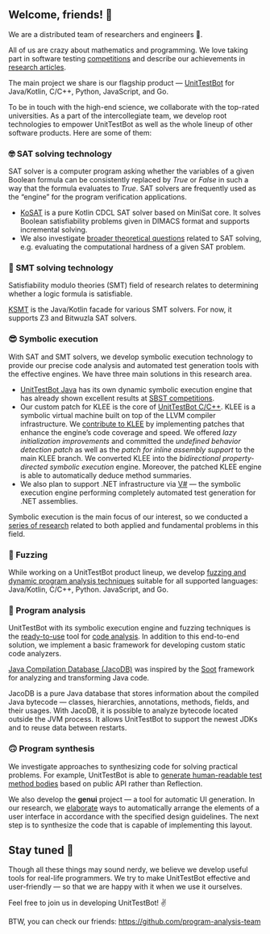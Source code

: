 ## Welcome, friends! 👋

We are a distributed team of researchers and engineers 🙋‍.

All of us are crazy about mathematics and programming. We love taking part in software testing [competitions](https://ieeexplore.ieee.org/document/9810769) and describe our achievements in [research articles](https://www.utbot.org/research).

The main project we share is our flagship product — [UnitTestBot](https://www.utbot.org/) for Java/Kotlin, C/C++, 
Python, JavaScript, and Go.

To be in touch with the high-end science, we collaborate with the top-rated universities. As a part of the intercollegiate team, we develop root technologies to empower UnitTestBot as well as the whole lineup of other software products. Here are some of them:

### 🤓 SAT solving technology

SAT solver is a computer program asking whether the variables of a given Boolean formula can be consistently 
replaced by _True_ or _False_ in such a way that the formula evaluates to _True_. SAT solvers are frequently used as the “engine” for the program verification applications.
- [KoSAT](https://github.com/UnitTestBot/kosat) is a pure Kotlin CDCL SAT solver based on MiniSat core. It solves Boolean satisfiability problems given in DIMACS format and supports incremental solving.
- We also investigate [broader theoretical questions](https://www.utbot.org/research) related to SAT solving, e.g. evaluating the computational hardness of a given SAT problem.

### 🧐 SMT solving technology

Satisfiability modulo theories (SMT) field of research relates to determining whether a logic formula is satisfiable.

[KSMT](https://github.com/UnitTestBot/ksmt) is the Java/Kotlin facade for various SMT solvers. For now, it supports 
Z3 and Bitwuzla SAT solvers.

### 😎 Symbolic execution

With SAT and SMT solvers, we develop symbolic execution technology to provide our precise code analysis and 
automated test generation tools with the effective engines. We have three main solutions in this research area.

- [UnitTestBot Java](https://github.com/UnitTestBot/UTBotJava) has its own dynamic symbolic execution engine that has already shown excellent results at [SBST competitions](https://ieeexplore.ieee.org/document/9810769).
- Our custom patch for KLEE is the core of [UnitTestBot C/C++](https://github.com/UnitTestBot/UTBotCpp). KLEE is a symbolic virtual machine built on top of the LLVM compiler infrastructure. 
We [contribute to KLEE](https://github.com/UnitTestBot/klee) by implementing patches that enhance the engine’s code 
  coverage and speed. We offered _lazy initialization improvements_ and committed the _undefined behavior detection patch_ as well as the _patch for inline assembly support_ to the main KLEE branch.
We converted KLEE into the _bidirectional property-directed symbolic execution_ engine. Moreover, the patched KLEE engine is able to automatically deduce method summaries.
- We also plan to support .NET infrastructure via [V#](https://github.com/VSharp-team/VSharp) — the symbolic execution engine performing completely automated test generation for .NET assemblies.

Symbolic execution is the main focus of our interest, so we conducted a [series of research](https://www.utbot.org/research) related to both applied and fundamental problems in this field.

### 🤪 Fuzzing

While working on a UnitTestBot product lineup, we develop [fuzzing and dynamic program analysis techniques](https://github.com/UnitTestBot/UTBotJava/tree/pelevin/UnitTestBot_Family_Fuzzer_Platform/utbot-fuzzers) suitable for all supported languages: Java/Kotlin, C/C++, Python. JavaScript, and Go.


### 🙂 Program analysis
UnitTestBot with its symbolic execution engine and fuzzing techniques is the [ready-to-use](https://github.com/UnitTestBot/UTBotJava/wiki/Static-code-analysis-with-UTBotJava-action) tool for [code analysis](https://github.com/UnitTestBot/UTBotCpp/wiki/CodeAnalyzer).  In addition to this end-to-end solution, we implement a basic framework for developing custom static code analyzers.

[Java Compilation Database (JacoDB)](https://github.com/UnitTestBot/jacodb) was inspired by the [Soot](https://github.com/soot-oss/soot) framework for analyzing and transforming Java code.

JacoDB is a pure Java database that stores information about the compiled Java bytecode — classes, hierarchies, 
annotations, methods, fields, and their usages. With JacoDB, it is possible to analyze bytecode located outside the 
JVM process. It allows UnitTestBot to support the newest JDKs and to reuse data between restarts.

### 🙃 Program synthesis

We investigate approaches to synthesizing code for solving practical problems.
For example, UnitTestBot is able to [generate human-readable test method bodies](https://github.com/UnitTestBot/UTBotJava/pull/1030) based on public API rather than Reflection.

We also develop the **genui** project — a tool for automatic UI generation. In 
our research, we [elaborate](https://icfp22.sigplan.org/details/minikanren-2022-papers/3/On-a-Declarative-Guideline-Directed-UI-Layout-Synthesis) ways to automatically 
arrange the elements of a user interface in accordance with the specified design guidelines. The next step is to 
synthesize the code that is capable of implementing this layout.

## Stay tuned 🧙

Though all these things may sound nerdy, we believe we develop useful tools for real-life programmers. We try to 
make UnitTestBot effective and user-friendly — so that we are happy with it when we use it ourselves.

Feel free to join us in developing UnitTestBot! ✌

BTW, you can check our friends: https://github.com/program-analysis-team
